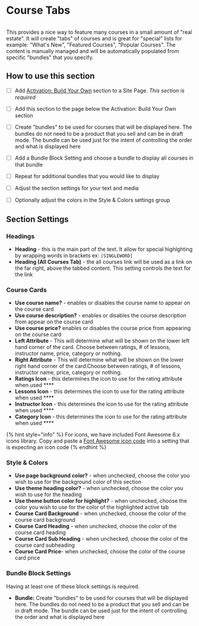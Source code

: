 # Course Tabs

<figure><img src="https://import.cdn.thinkific.com/164072/courses/2010960/CourseTabs-220924-102200.jpg" alt=""><figcaption></figcaption></figure>

This provides a nice way to feature many courses in a small amount of "real estate". It will create "tabs" of courses and is great for "special" lists for example: "What's New", "Featured Courses", "Popular Courses". The content is manually managed and will be automatically populated from specific "bundles" that you specify.

## How to use this section

* [ ] Add [Activation: Build Your Own](activation-build-your-own-section.md) section to a Site Page. _This section is required_
* [ ] Add this section to the page below the Activation: Build Your Own section
* [ ] Create "bundles" to be used for courses that will be displayed here. The bundles do not need to be a product that you sell and can be in draft mode. The bundle can be used just for the intent of controlling the order and what is displayed here
* [ ] Add a Bundle Block Setting and choose a bundle to display all courses in that bundle
* [ ] Repeat for additional bundles that you would like to display
* [ ] Adjust the section settings for your text and media
* [ ] Optionally adjust the colors in the Style & Colors settings group



## Section Settings

### Headings

* **Heading** - this is the main part of the text. It allow for special highlghting by wrapping words in brackets ex: `[SINGLEWORD]`
* **Heading (All Courses Tab)** - the all courses link will be used as a link on the far right, above the tabbed content. This setting controls the text for the link

### Course Cards

* **Use course name?** - enables or disables the course name to appear on the course card
* **Use course description?** - enables or disables the course description from appear on the course card
* **Use course price?** enables or disables the course price from appearing on the course card
* **Left Attribute** - This will determine what will be shown on the lower left hand corner of the card. Choose between ratings, # of lessons, instructor name, price, category or nothing.
* **Right Attribute** - This will determine what will be shown on the lower right hand corner of the card.Choose between ratings, # of lessons, instructor name, price, category or nothing.
* **Ratings Icon** - this determines the icon to use for the rating attribute when used ****&#x20;
* **Lessons Icon** - this determines the icon to use for the rating attribute when used ****&#x20;
* **Instructor Icon** - this determines the icon to use for the rating attribute when used ****&#x20;
* **Category Icon** - this determines the icon to use for the rating attribute when used ****&#x20;

{% hint style="info" %}
For icons, we have included Font Awesome 6.x icons library. Copy and paste a [Font Awesome icon code](https://fontawesome.com/icons) into a setting that is expecting an icon code
{% endhint %}

### Style & Colors

* **Use page background color?** - when unchecked, choose the color you wish to use for the background color of this section
* **Use theme heading color?** - when unchecked, choose the color you wish to use for the heading
* **Use theme button color for highlight?** - when unchecked, choose the color you wish to use for the color of the highlighted active tab
* **Course Card Background**  - when unchecked, choose the color of the course card background&#x20;
* **Course Card Heading** - when unchecked, choose the color of the course card heading&#x20;
* **Course Card Sub Heading** - when unchecked, choose the color of the course card subheading&#x20;
* **Course Card Price**- when unchecked, choose the color of the course card price&#x20;

### Bundle Block Settings

Having at least one of these block settings is required.&#x20;

* **Bundle:** Create "bundles" to be used for courses that will be displayed here. The bundles do not need to be a product that you sell and can be in draft mode. The bundle can be used just for the intent of controlling the order and what is displayed here

